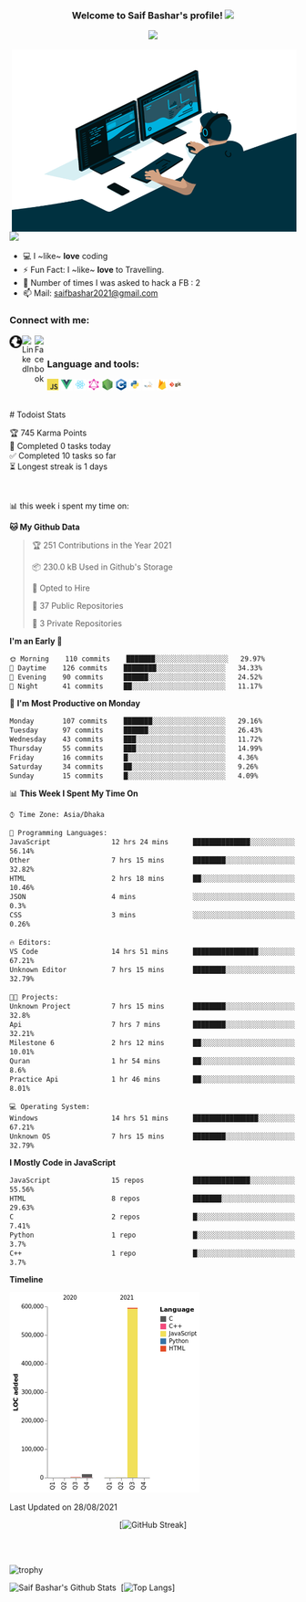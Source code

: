 <h3 align="center">
  Welcome to Saif Bashar's profile!
  <img src="https://media.giphy.com/media/hvRJCLFzcasrR4ia7z/giphy.gif" width="28">
</h3>
<p align="center">
  <a href="https://github.com/saifbashar"><img src="https://readme-typing-svg.herokuapp.com/?lines=Full-stack%20web%20and%20app%20developer;Self-taught%20UI%2FUX%20Designer;2%2B%20years%20of%20coding%20experience;Always%20learning%20new%20things&center=true&width=380&height=45"></a>
</p>


<img align="right" alt="GIF" src="https://raw.githubusercontent.com/saifbashar/saifbashar/main/code.gif" width="500" height="320" />

  
![](https://komarev.com/ghpvc/?username=saifbashar&color=green&style=flat-square&label=PROFILE+VIEWS)



  
  

- 💻 I ~like~ **love** coding
- ⚡ Fun Fact: I ~like~ **love** to Travelling.
- 🏅 Number of times I was asked to hack a FB : 2
- 📫 Mail: saifbashar2021@gmail.com

 
<!-- - Usesless Stats:
 👯 I have successfully worked on production level projects regarding android, web and backend.
currently perfecting my skills with ReactJS and Android MVVM Architecture.


-->
 ### Connect with me:

[<img align="left" alt="" width="22px" src="https://raw.githubusercontent.com/iconic/open-iconic/master/svg/globe.svg" />][website]
[<img align="left" alt="LinkedIn" width="22px" src="https://cdn.jsdelivr.net/npm/simple-icons@v3/icons/linkedin.svg" />][linkedin]
[<img align="left" alt="Facebook" width="22px" src="https://cdn.jsdelivr.net/npm/simple-icons@v3/icons/facebook.svg" />][facebook]


<br /> 


 ### Language and tools:

<code><img height="20" src="https://raw.githubusercontent.com/github/explore/80688e429a7d4ef2fca1e82350fe8e3517d3494d/topics/javascript/javascript.png"></code>
<code><img height="20" src="https://raw.githubusercontent.com/github/explore/80688e429a7d4ef2fca1e82350fe8e3517d3494d/topics/vue/vue.png"></code>
<code><img height="20" src="https://raw.githubusercontent.com/github/explore/80688e429a7d4ef2fca1e82350fe8e3517d3494d/topics/react/react.png"></code>
<code><img height="20" src="https://raw.githubusercontent.com/github/explore/5c058a388828bb5fde0bcafd4bc867b5bb3f26f3/topics/graphql/graphql.png"></code>
<code><img height="20" src="https://raw.githubusercontent.com/github/explore/80688e429a7d4ef2fca1e82350fe8e3517d3494d/topics/nodejs/nodejs.png"></code>
<code><img height="20" src="https://raw.githubusercontent.com/github/explore/80688e429a7d4ef2fca1e82350fe8e3517d3494d/topics/cpp/cpp.png"></code>
<code><img height="20" src="https://raw.githubusercontent.com/github/explore/80688e429a7d4ef2fca1e82350fe8e3517d3494d/topics/python/python.png"></code>
<code><img height="20" src="https://raw.githubusercontent.com/github/explore/80688e429a7d4ef2fca1e82350fe8e3517d3494d/topics/mysql/mysql.png"></code>
<code><img height="20" src="https://raw.githubusercontent.com/github/explore/80688e429a7d4ef2fca1e82350fe8e3517d3494d/topics/firebase/firebase.png"></code>
<code><img height="20" src="https://raw.githubusercontent.com/github/explore/80688e429a7d4ef2fca1e82350fe8e3517d3494d/topics/git/git.png"></code>

  
  


<br />
# Todoist Stats

<!-- TODO-IST:START -->
🏆  745 Karma Points           
🌸  Completed 0 tasks today           
✅  Completed 10 tasks so far           
⏳  Longest streak is 1 days
<!-- TODO-IST:END -->
<br />

📊 this week i spent my time on:
<br />

<!--START_SECTION:waka-->
**🐱 My Github Data** 

> 🏆 251 Contributions in the Year 2021
 > 
> 📦 230.0 kB Used in Github's Storage 
 > 
> 💼 Opted to Hire
 > 
> 📜 37 Public Repositories 
 > 
> 🔑 3 Private Repositories  
 > 
**I'm an Early 🐤** 

```text
🌞 Morning    110 commits    ███████░░░░░░░░░░░░░░░░░░   29.97% 
🌆 Daytime    126 commits    ████████░░░░░░░░░░░░░░░░░   34.33% 
🌃 Evening    90 commits     ██████░░░░░░░░░░░░░░░░░░░   24.52% 
🌙 Night      41 commits     ██░░░░░░░░░░░░░░░░░░░░░░░   11.17%

```
📅 **I'm Most Productive on Monday** 

```text
Monday       107 commits    ███████░░░░░░░░░░░░░░░░░░   29.16% 
Tuesday      97 commits     ██████░░░░░░░░░░░░░░░░░░░   26.43% 
Wednesday    43 commits     ███░░░░░░░░░░░░░░░░░░░░░░   11.72% 
Thursday     55 commits     ███░░░░░░░░░░░░░░░░░░░░░░   14.99% 
Friday       16 commits     █░░░░░░░░░░░░░░░░░░░░░░░░   4.36% 
Saturday     34 commits     ██░░░░░░░░░░░░░░░░░░░░░░░   9.26% 
Sunday       15 commits     █░░░░░░░░░░░░░░░░░░░░░░░░   4.09%

```


📊 **This Week I Spent My Time On** 

```text
⌚︎ Time Zone: Asia/Dhaka

💬 Programming Languages: 
JavaScript               12 hrs 24 mins      ██████████████░░░░░░░░░░░   56.14% 
Other                    7 hrs 15 mins       ████████░░░░░░░░░░░░░░░░░   32.82% 
HTML                     2 hrs 18 mins       ██░░░░░░░░░░░░░░░░░░░░░░░   10.46% 
JSON                     4 mins              ░░░░░░░░░░░░░░░░░░░░░░░░░   0.3% 
CSS                      3 mins              ░░░░░░░░░░░░░░░░░░░░░░░░░   0.26%

🔥 Editors: 
VS Code                  14 hrs 51 mins      ████████████████░░░░░░░░░   67.21% 
Unknown Editor           7 hrs 15 mins       ████████░░░░░░░░░░░░░░░░░   32.79%

🐱‍💻 Projects: 
Unknown Project          7 hrs 15 mins       ████████░░░░░░░░░░░░░░░░░   32.8% 
Api                      7 hrs 7 mins        ████████░░░░░░░░░░░░░░░░░   32.21% 
Milestone 6              2 hrs 12 mins       ██░░░░░░░░░░░░░░░░░░░░░░░   10.01% 
Quran                    1 hr 54 mins        ██░░░░░░░░░░░░░░░░░░░░░░░   8.6% 
Practice Api             1 hr 46 mins        ██░░░░░░░░░░░░░░░░░░░░░░░   8.01%

💻 Operating System: 
Windows                  14 hrs 51 mins      ████████████████░░░░░░░░░   67.21% 
Unknown OS               7 hrs 15 mins       ████████░░░░░░░░░░░░░░░░░   32.79%

```

**I Mostly Code in JavaScript** 

```text
JavaScript               15 repos            ██████████████░░░░░░░░░░░   55.56% 
HTML                     8 repos             ███████░░░░░░░░░░░░░░░░░░   29.63% 
C                        2 repos             █░░░░░░░░░░░░░░░░░░░░░░░░   7.41% 
Python                   1 repo              █░░░░░░░░░░░░░░░░░░░░░░░░   3.7% 
C++                      1 repo              █░░░░░░░░░░░░░░░░░░░░░░░░   3.7%

```


**Timeline**

![Chart not found](https://raw.githubusercontent.com/saifbashar/saifbashar/main/charts/bar_graph.png) 


 Last Updated on 28/08/2021
<!--END_SECTION:waka-->

<div align="center">
  

[![GitHub Streak](https://github-readme-streak-stats.herokuapp.com?user=saifbashar&theme=synthwave)]
  </div>
  
<br /><br />



  ![trophy](https://github-profile-trophy.vercel.app/?username=saifbashar&theme=juicyfresh&no-frame=true&row=1&&margin-w=20&no-bg=true)

  
<img align="left" alt="Saif Bashar's Github Stats" src="https://github-readme-stats.vercel.app/api?username=saifbashar&show_icons=true" />    &nbsp;
[![Top Langs](https://github-readme-stats.vercel.app/api/top-langs?username=saifbashar&count_private=true&show_icons=true)]
  </div>

  



[website]: https://saifbashar.wordpress.com/
[facebook]: https://www.facebook.com/yepitssaif/
[linkedin]:https://www.linkedin.com/in/saifbashar/
<br/>
<br/>


